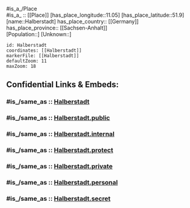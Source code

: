 ﻿---
confidential: public
isDeleted: false
location:
- 51.9
- 11.05
mapmarker: city
mapzoom:
- 7
- 12
SpocWebEntityId: 30717
tags:
- geo/City
type: City
---

#is_a_/Place  
#is_a_ :: [[Place]] 
[has_place_longitude::11.05] 
[has_place_latitude::51.9] 
[name::Halberstadt] 
has_place_country:: [[Germany]]  
has_place_province:: [[Sachsen-Anhalt]]  
[Population::] 
[Unknown::] 


```leaflet
id: Halberstadt
coordinates: [[Halberstadt]] 
markerFile: [[Halberstadt]] 
defaultZoom: 11 
maxZoom: 18
```


## Confidential Links & Embeds: 

### #is_/same_as :: [Halberstadt](/_Standards/Earth/Continent/Europe/Europe~Central/Germany/Germany~East/Sachsen-Anhalt/counties~SA/Harz/cities~Harz/Halberstadt.md) 

### #is_/same_as :: [Halberstadt.public](/_public/Earth/Continent/Europe/Europe~Central/Germany/Germany~East/Sachsen-Anhalt/counties~SA/Harz/cities~Harz/Halberstadt.public.md) 

### #is_/same_as :: [Halberstadt.internal](/_internal/Earth/Continent/Europe/Europe~Central/Germany/Germany~East/Sachsen-Anhalt/counties~SA/Harz/cities~Harz/Halberstadt.internal.md) 

### #is_/same_as :: [Halberstadt.protect](/_protect/Earth/Continent/Europe/Europe~Central/Germany/Germany~East/Sachsen-Anhalt/counties~SA/Harz/cities~Harz/Halberstadt.protect.md) 

### #is_/same_as :: [Halberstadt.private](/_private/Earth/Continent/Europe/Europe~Central/Germany/Germany~East/Sachsen-Anhalt/counties~SA/Harz/cities~Harz/Halberstadt.private.md) 

### #is_/same_as :: [Halberstadt.personal](/_personal/Earth/Continent/Europe/Europe~Central/Germany/Germany~East/Sachsen-Anhalt/counties~SA/Harz/cities~Harz/Halberstadt.personal.md) 

### #is_/same_as :: [Halberstadt.secret](/_secret/Earth/Continent/Europe/Europe~Central/Germany/Germany~East/Sachsen-Anhalt/counties~SA/Harz/cities~Harz/Halberstadt.secret.md)

